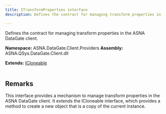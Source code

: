 ```yaml
---
title: ITransformProperties interface
description: Defines the contract for managing transform properties in the ASNA DataGate client.

---
```


Defines the contract for managing transform properties in the ASNA DataGate client.

**Namespace:** ASNA.DataGate.Client.Providers
**Assembly:** ASNA.QSys.DataGate.Client.dll

**Extends:** [ICloneable](https://learn.microsoft.com/en-us/dotnet/api/system.icloneable?view=net-8.0)
<br>
<br>

## Remarks
This interface provides a mechanism to manage transform properties in the ASNA DataGate client. 
It extends the ICloneable interface, which provides a method to create a new object that is a copy of the current instance.

<br>
<br>
